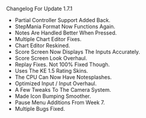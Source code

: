 Changelog For Update 1.7.1

- Partial Controller Support Added Back.
- StepMania Format Now Functions Again.
- Notes Are Handled Better When Pressed.
- Multiple Chart Editor Fixes.
- Chart Editor Reskined.
- Score Screen Now Displays The Inputs Accurately.
- Score Screen Look Overhaul.
- Replay Fixes. Not 100% Fixed Though.
- Uses The KE 1.5 Rating Skins.
- The CPU Can Now Have Notesplashes.
- Optimized Input / Input Overhaul.
- A Few Tweaks To The Camera System.
- Made Icon Bumping Smoother.
- Pause Menu Additions From Week 7.
- Multiple Bugs Fixed.
